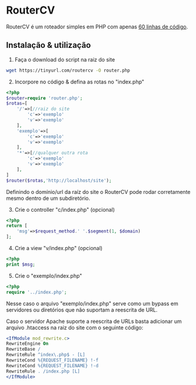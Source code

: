 # RouterCV

RouterCV é um roteador simples em PHP com apenas [60 linhas de código](https://github.com/hackergaucho/routercv/blob/master/router.php).

## Instalação & utilização

1) Faça o download do script na raiz do site

```bash
wget https://tinyurl.com/routercv -O router.php
```

2) Incorpore no código & defina as rotas no "index.php"

```php
<?php
$router=require 'router.php';
$rotas=[
    '/'=>[//raiz do site
        'c'=>'exemplo'
        'v'=>'exemplo'
    ],
    'exemplo'=>[
        'c'=>'exemplo'
        'v'=>'exemplo'
    ],
    '*'=>[//qualquer outra rota
        'c'=>'exemplo'
        'v'=>'exemplo'
    ],
]
$router($rotas,'http://localhost/site');
```

Definindo o domínio/url da raíz do site o RouterCV pode rodar corretamente mesmo dentro de um subdiretório.

3) Crie o controller "c/index.php" (opcional)

```php
<?php
return [
    'msg'=>$request_method.' '.$segment(1, $domain)
];
```

4) Crie a view "v/index.php" (opcional)

```php
<?php
print $msg;
```

5) Crie o "exemplo/index.php"

```php
<?php
require '../index.php';
```

Nesse caso o arquivo "exemplo/index.php" serve como um bypass em servidores ou diretórios que não suportam a reescrita de URL.

Caso o servidor Apache suporte a reescrita de URLs basta adicionar um arquivo .htaccess na raiz do site com o seguinte código:

```apache
<IfModule mod_rewrite.c>
RewriteEngine On
RewriteBase /
RewriteRule ^index\.php$ - [L]
RewriteCond %{REQUEST_FILENAME} !-f
RewriteCond %{REQUEST_FILENAME} !-d
RewriteRule . /index.php [L]
</IfModule>
```
